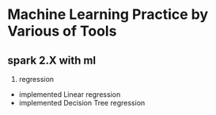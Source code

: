 # Machine Learning Practice by Various of Tools
## spark 2.X with ml
1. regression
* implemented Linear regression
* implemented Decision Tree regression

